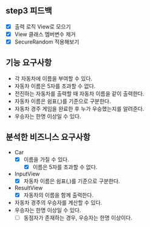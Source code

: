 ## step3 피드백
- [X] 출력 로직 View로 모으기
- [X] View 클래스 멤버변수 제거
- [X] SecureRandom 적용해보기

## 기능 요구사항
- 각 자동차에 이름을 부여할 수 있다. 
- 자동차 이름은 5자를 초과할 수 없다. 
- 전진하는 자동차를 출력할 때 자동차 이름을 같이 출력한다. 
- 자동차 이름은 쉼표(,)를 기준으로 구분한다. 
- 자동차 경주 게임을 완료한 후 누가 우승했는지를 알려준다. 
- 우승자는 한명 이상일 수 있다.

## 분석한 비즈니스 요구사항
- Car
  - [X] 이름을 가질 수 있다.
    - [X] 이름은 5자를 초과할 수 없다.
- InputView
  - [X] 자동차 이름은 쉼표(,)를 기준으로 구분한다.
- ResultView
  - [X] 자동차의 이름을 함께 출력한다.
- 자동차 경주의 우승자를 계산할 수 있다.
- 우승자는 한명 이상일 수 있다.
  - [ ] 동점자가 존재하는 경우, 우승자는 한명 이상이다. 
